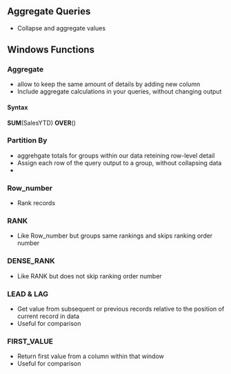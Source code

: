 #

## Aggregate Queries
- Collapse and aggregate values


## Windows Functions 
### Aggregate
- allow to keep the same amount of details by adding new column
- Include aggregate calculations in your queries, without changing output

#### Syntax
**SUM**(SalesYTD) **OVER**()

### Partition By
- aggrehgate totals for groups within our data reteining row-level detail
- Assign each row of the query output to a group, without collapsing data
- 

### Row_number
- Rank records
### RANK
- Like Row_number but groups same rankings and skips ranking order number
### DENSE_RANK
- Like RANK but does not skip ranking order number


### LEAD & LAG
- Get value from subsequent or previous records relative to the position of current record in data
- Useful for comparison

### FIRST_VALUE
- Return first value from a column within that window
- Useful for comparison


















